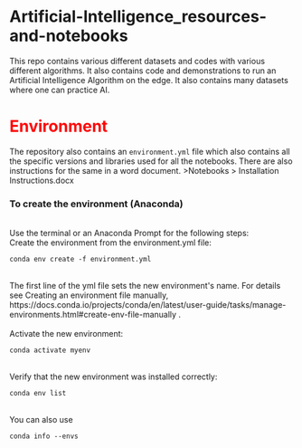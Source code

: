 # Artificial-Intelligence_resources-and-notebooks
This repo contains various different datasets and codes with various different algorithms. It also contains code and demonstrations to run an Artificial Intelligence Algorithm on the edge. It also contains many datasets where one can practice AI.
<br>
<font color=red><h1>Environment</h1></font>
The repository also contains an `environment.yml` file which also contains all the specific versions and libraries used for all the notebooks. There are also instructions for the same in a word document. >Notebooks > Installation Instructions.docx
<br>
<h3>To create the environment (Anaconda)</h3>
<br>
  Use the terminal or an Anaconda Prompt for the following steps:<br>
  Create the environment from the environment.yml file:<br>
    

    conda env create -f environment.yml


<br>
    The first line of the yml file sets the new environment's name. For details see Creating an environment file manually,    https://docs.conda.io/projects/conda/en/latest/user-guide/tasks/manage-environments.html#create-env-file-manually .
    <br><br>
    Activate the new environment:
    <br>
    
    conda activate myenv
    
<br>
    Verify that the new environment was installed correctly:<br>
    
    conda env list
    
<br>
    You can also use 
    
    conda info --envs
    
